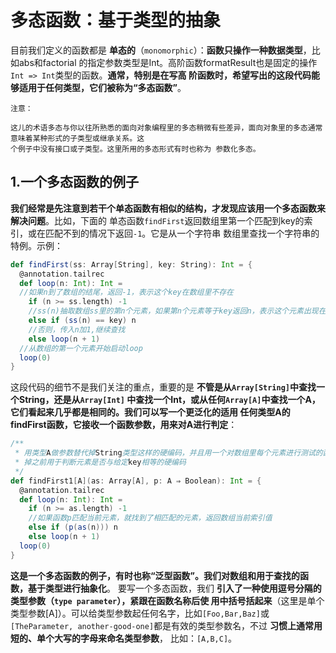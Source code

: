 多态函数：基于类型的抽象
===================================================================================
目前我们定义的函数都是 **单态的**（`monomorphic`）：**函数只操作一种数据类型**，比如abs和factorial
的指定参数类型是Int。高阶函数formatResult也是固定的操作`Int => Int`类型的函数。**通常，特别是在写高
阶函数时，希望写出的这段代码能够适用于任何类型，它们被称为“多态函数”**。
```
注意：

这儿的术语多态与你以往所熟悉的面向对象编程里的多态稍微有些差异，面向对象里的多态通常意味着某种形式的子类型或继承关系。这
个例子中没有接口或子类型。这里所用的多态形式有时也称为 参数化多态。
```

## 1.一个多态函数的例子
**我们经常是先注意到若干个单态函数有相似的结构，才发现应该用一个多态函数来解决问题**。比如，下面的
单态函数`findFirst`返回数组里第一个匹配到key的索引，或在匹配不到的情况下返回`-1`。它是从一个字符串
数组里查找一个字符串的特例。示例：
```scala
def findFirst(ss: Array[String], key: String): Int = {
  @annotation.tailrec
  def loop(n: Int): Int =
  //如果n到了数组的结尾，返回-1，表示这个key在数组里不存在
    if (n >= ss.length) -1
    //ss(n)抽取数组ss里的第n个元素，如果第n个元素等于key返回n，表示这个元素出现在数组的索引
    else if (ss(n) == key) n
    //否则，传入n加1,继续查找
    else loop(n + 1)
  //从数组的第一个元素开始启动loop
  loop(0)
}
```
这段代码的细节不是我们关注的重点，重要的是 **不管是从`Array[String]`中查找一个String，还是从`Array[Int]`
中查找一个Int，或从任何`Array[A]`中查找一个A，它们看起来几乎都是相同的。我们可以写一个更泛化的适用
任何类型A的findFirst函数，它接收一个函数参数，用来对A进行判定**：
```scala
/**
 * 用类型A做参数替代掉String类型这样的硬编码，并且用一个对数组里每个元素进行测试的函数替代
 * 掉之前用于判断元素是否与给定key相等的硬编码
 */
def findFirst1[A](as: Array[A], p: A ⇒ Boolean): Int = {
  @annotation.tailrec
  def loop(n: Int): Int =
    if (n >= as.length) -1
    //如果函数p匹配当前元素，就找到了相匹配的元素，返回数组当前索引值
    else if (p(as(n))) n
    else loop(n + 1)
  loop(0)
}
```
**这是一个多态函数的例子，有时也称“泛型函数”。我们对数组和用于查找的函数，基于类型进行抽象化**。
要写一个多态函数，我们 **引入了一种使用逗号分隔的类型参数（`type parameter`），紧跟在函数名称后使
用中括号括起来**（这里是单个类型参数[A]）。可以给类型参数起任何名字，比如`[Foo,Bar,Baz]`或`[TheParameter,
another-good-one]`都是有效的类型参数名，不过 **习惯上通常用短的、单个大写的字母来命名类型参数**，
比如：`[A,B,C]`。

